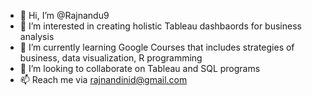 - 👋 Hi, I’m @Rajnandu9
- 👀 I’m interested in creating holistic Tableau dashbaords for business analysis
- 🌱 I’m currently learning Google Courses that includes strategies of business, data visualization, R programming
- 💞️ I’m looking to collaborate on Tableau and SQL programs
- 📫 Reach me via rajnandinid@gmail.com

<!---
Rajnandu9/Rajnandu9 is a ✨ special ✨ repository because its `README.md` (this file) appears on your GitHub profile.
You can click the Preview link to take a look at your changes.
--->
